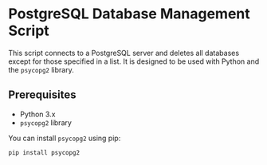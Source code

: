 # PostgreSQL Database Management Script

This script connects to a PostgreSQL server and deletes all databases except for those specified in a list. It is designed to be used with Python and the `psycopg2` library.

## Prerequisites

- Python 3.x
- `psycopg2` library

You can install `psycopg2` using pip:

```bash
pip install psycopg2

